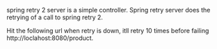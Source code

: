 spring retry 2 server is a simple controller. Spring retry server does the retrying of a call to spring retry 2.

Hit the following url when retry is down, itll retry 10 times before failing
http://loclahost:8080/product.